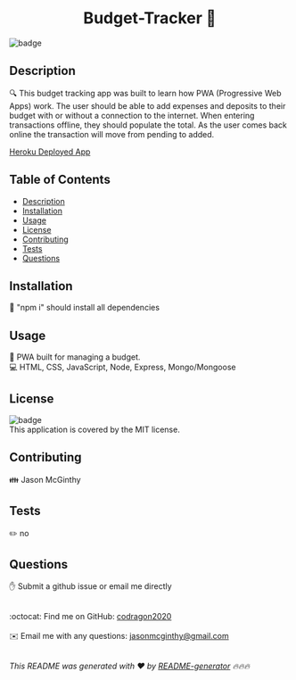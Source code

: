 
  <h1 align="center">Budget-Tracker 👋</h1>

  ![badge](https://img.shields.io/badge/license-MIT-brightgreen)<br />

  ## Description
🔍 This budget tracking app was built to learn how PWA (Progressive Web Apps) work. The user should be able to add expenses and deposits to their budget with or without a connection to the internet. When entering transactions offline, they should populate the total. As the user comes back online the transaction will move from pending to added.

  [Heroku Deployed App](https://tranquil-lowlands-46071.herokuapp.com/)
  
  ## Table of Contents
  - [Description](#description)
  - [Installation](#installation)
  - [Usage](#usage)
  - [License](#license)
  - [Contributing](#contributing)
  - [Tests](#tests)
  - [Questions](#questions)

  ## Installation
  💾 "npm i" should install all dependencies

  ## Usage
  📌 PWA built for managing a budget.
  <br />
  💻 HTML, CSS, JavaScript, Node, Express, Mongo/Mongoose

  ## License
  ![badge](https://img.shields.io/badge/license-MIT-brightgreen)
  <br />
  This application is covered by the MIT license. 

  ## Contributing
  👪 Jason McGinthy

  ## Tests
  ✏️ no

  ## Questions
  ✋ Submit a github issue or email me directly
  <br />
  <br />

  :octocat: Find me on GitHub: [codragon2020](https://github.com/codragon2020)
  <br />
  <br />
  ✉️ Email me with any questions: jasonmcginthy@gmail.com
  <br />
  <br />

  _This README was generated with ❤️ by [README-generator](https://github.com/codragon2020/readme_generator) 🔥🔥🔥_

